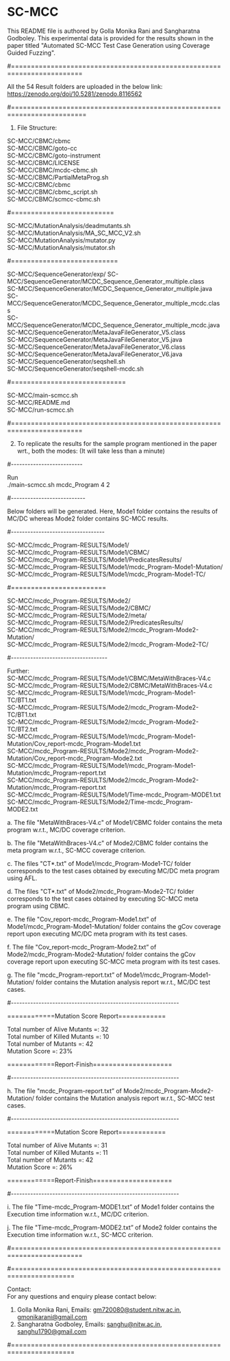 # SC-MCC

This README file is authored by Golla Monika Rani and Sangharatna Godboley.
This experimental data is provided for the results shown in the paper titled
"Automated SC-MCC Test Case Generation using Coverage Guided Fuzzing".

#========================================================================

All the 54 Result folders are uploaded in the below link:  
https://zenodo.org/doi/10.5281/zenodo.8116562  

#=========================================================================

1. File Structure:

SC-MCC/CBMC/cbmc  
SC-MCC/CBMC/goto-cc  
SC-MCC/CBMC/goto-instrument  
SC-MCC/CBMC/LICENSE  
SC-MCC/CBMC/mcdc-cbmc.sh  
SC-MCC/CBMC/PartialMetaProg.sh  
SC-MCC/CBMC/cbmc  
SC-MCC/CBMC/cbmc_script.sh  
SC-MCC/CBMC/scmcc-cbmc.sh  

#==========================

SC-MCC/MutationAnalysis/deadmutants.sh  
SC-MCC/MutationAnalysis/MA_SC_MCC_V2.sh  
SC-MCC/MutationAnalysis/mutator.py  
SC-MCC/MutationAnalysis/mutator.sh  

#===========================

SC-MCC/SequenceGenerator/exp/
SC-MCC/SequenceGenerator/MCDC_Sequence_Generator_multiple.class  
SC-MCC/SequenceGenerator/MCDC_Sequence_Generator_multiple.java  
SC-MCC/SequenceGenerator/MCDC_Sequence_Generator_multiple_mcdc.class  
SC-MCC/SequenceGenerator/MCDC_Sequence_Generator_multiple_mcdc.java  
SC-MCC/SequenceGenerator/MetaJavaFileGenerator_V5.class  
SC-MCC/SequenceGenerator/MetaJavaFileGenerator_V5.java  
SC-MCC/SequenceGenerator/MetaJavaFileGenerator_V6.class  
SC-MCC/SequenceGenerator/MetaJavaFileGenerator_V6.java  
SC-MCC/SequenceGenerator/seqshell.sh  
SC-MCC/SequenceGenerator/seqshell-mcdc.sh  

#=============================

SC-MCC/main-scmcc.sh  
SC-MCC/README.md  
SC-MCC/run-scmcc.sh  

#========================================================================

2. To replicate the results for the sample program mentioned in the paper wrt., both the modes: (It will take less than a minute)  

#--------------------------

Run  
./main-scmcc.sh mcdc_Program 4 2  

#---------------------------

Below folders will be generated. Here, Mode1 folder contains the results of MC/DC whereas Mode2 folder contains SC-MCC results.  

#----------------------------------

SC-MCC/mcdc_Program-RESULTS/Mode1/  
SC-MCC/mcdc_Program-RESULTS/Mode1/CBMC/  
SC-MCC/mcdc_Program-RESULTS/Mode1/PredicatesResults/  
SC-MCC/mcdc_Program-RESULTS/Mode1/mcdc_Program-Mode1-Mutation/  
SC-MCC/mcdc_Program-RESULTS/Mode1/mcdc_Program-Mode1-TC/  

#========================

SC-MCC/mcdc_Program-RESULTS/Mode2/  
SC-MCC/mcdc_Program-RESULTS/Mode2/CBMC/  
SC-MCC/mcdc_Program-RESULTS/Mode2/meta/  
SC-MCC/mcdc_Program-RESULTS/Mode2/PredicatesResults/  
SC-MCC/mcdc_Program-RESULTS/Mode2/mcdc_Program-Mode2-Mutation/  
SC-MCC/mcdc_Program-RESULTS/Mode2/mcdc_Program-Mode2-TC/  

#-----------------------------------

Further:  
SC-MCC/mcdc_Program-RESULTS/Mode1/CBMC/MetaWithBraces-V4.c  
SC-MCC/mcdc_Program-RESULTS/Mode2/CBMC/MetaWithBraces-V4.c  
SC-MCC/mcdc_Program-RESULTS/Mode1/mcdc_Program-Mode1-TC/BT1.txt  
SC-MCC/mcdc_Program-RESULTS/Mode2/mcdc_Program-Mode2-TC/BT1.txt  
SC-MCC/mcdc_Program-RESULTS/Mode2/mcdc_Program-Mode2-TC/BT2.txt  
SC-MCC/mcdc_Program-RESULTS/Mode1/mcdc_Program-Mode1-Mutation/Cov_report-mcdc_Program-Mode1.txt  
SC-MCC/mcdc_Program-RESULTS/Mode2/mcdc_Program-Mode2-Mutation/Cov_report-mcdc_Program-Mode2.txt  
SC-MCC/mcdc_Program-RESULTS/Mode1/mcdc_Program-Mode1-Mutation/mcdc_Program-report.txt  
SC-MCC/mcdc_Program-RESULTS/Mode2/mcdc_Program-Mode2-Mutation/mcdc_Program-report.txt  
SC-MCC/mcdc_Program-RESULTS/Mode1/Time-mcdc_Program-MODE1.txt  
SC-MCC/mcdc_Program-RESULTS/Mode2/Time-mcdc_Program-MODE2.txt  

a. The file "MetaWithBraces-V4.c" of Mode1/CBMC folder contains the meta program w.r.t., MC/DC coverage criterion.  

b. The file "MetaWithBraces-V4.c" of Mode2/CBMC folder contains the meta program w.r.t., SC-MCC coverage criterion.  


c. The files "CT*.txt" of Mode1/mcdc_Program-Mode1-TC/ folder corresponds to the test cases obtained by executing MC/DC meta program using AFL.  

d. The files "CT*.txt" of Mode2/mcdc_Program-Mode2-TC/ folder corresponds to the test cases obtained by executing SC-MCC meta program using CBMC.  

e. The file "Cov_report-mcdc_Program-Mode1.txt” of Mode1/mcdc_Program-Mode1-Mutation/ folder contains the gCov coverage report upon executing MC/DC meta program with its test cases.  

f. The file "Cov_report-mcdc_Program-Mode2.txt” of Mode2/mcdc_Program-Mode2-Mutation/ folder contains the gCov coverage report upon executing SC-MCC meta program with its test cases.  

g. The file "mcdc_Program-report.txt” of Mode1/mcdc_Program-Mode1-Mutation/ folder contains the Mutation analysis report w.r.t., MC/DC test cases.  

#-------------------------------------------------------------

============Mutation Score Report============  

Total number of Alive Mutants =: 32  
Total number of Killed Mutants =: 10  
Total number of Mutants =: 42  
Mutation Score =: 23%  

============Report-Finish====================  

#-------------------------------------------------------------


h. The file "mcdc_Program-report.txt” of Mode2/mcdc_Program-Mode2-Mutation/ folder contains the Mutation analysis report w.r.t., SC-MCC test cases.  

#-------------------------------------------------------------

============Mutation Score Report============  

Total number of Alive Mutants =: 31  
Total number of Killed Mutants =: 11  
Total number of Mutants =: 42  
Mutation Score =: 26%  

============Report-Finish====================  

#-------------------------------------------------------------

i. The file "Time-mcdc_Program-MODE1.txt” of Mode1 folder contains the Execution time information w.r.t., MC/DC criterion.  

j. The file "Time-mcdc_Program-MODE2.txt”  of Mode2 folder contains the Execution time information w.r.t., SC-MCC criterion.  

#========================================================================

#======================================================================

Contact:  
For any questions and enquiry please contact below:  

1. Golla Monika Rani, Emails: gm720080@student.nitw.ac.in, gmonikarani@gmail.com  
2. Sangharatna Godboley, Emails: sanghu@nitw.ac.in, sanghu1790@gmail.com  

#======================================================================
